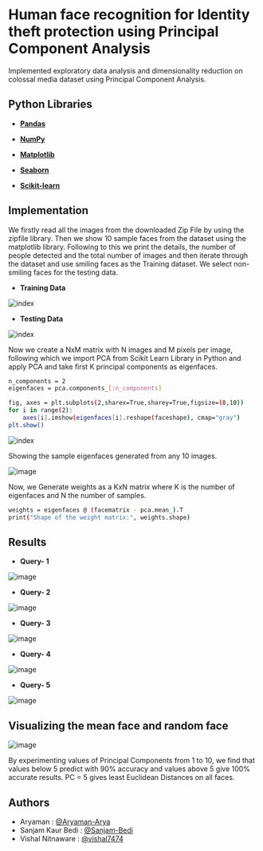 # Human face recognition for Identity theft protection using Principal Component Analysis

Implemented exploratory data analysis and dimensionality reduction on colossal media dataset using
Principal Component Analysis.




## Python Libraries 

* **[Pandas](https://pandas.pydata.org/docs/getting_started/install.html)** 

* **[NumPy](https://numpy.org/install/)** 

* **[Matplotlib](https://matplotlib.org/stable/users/installing/index.html)** 

* **[Seaborn](https://seaborn.pydata.org/installing.html)** 

* **[Scikit-learn](https://scikit-learn.org/stable/install.html)** 




## Implementation

We firstly read all the images from the downloaded Zip File by using the zipfile library. Then we show 10 sample faces from the dataset using the matplotlib library. Following to this we print the details, the number of people detected and the total number of images and then iterate through the dataset and use smiling faces as the Training dataset. We select non-smiling faces for the testing data. 

* **Training Data**

![index](https://user-images.githubusercontent.com/75626387/197199362-a9f59605-5ed1-40f0-bd72-23d913029ad0.png)

* **Testing Data**

![index](https://user-images.githubusercontent.com/75626387/197199387-c0969a80-d8e9-4c12-803c-d706f3a387b4.png)


Now we create a NxM matrix with N images and M pixels per image, following which we import PCA from Scikit Learn Library in Python and apply PCA and take first K principal components as eigenfaces.

```bash
n_components = 2
eigenfaces = pca.components_[:n_components]

fig, axes = plt.subplots(2,sharex=True,sharey=True,figsize=(8,10))
for i in range(2):
    axes[i].imshow(eigenfaces[i].reshape(faceshape), cmap="gray")
plt.show()
```
![index](https://user-images.githubusercontent.com/75626387/197199788-0e923caa-c404-484e-9405-f05193030ee1.png)

Showing the sample eigenfaces generated from any 10 images.

![image](https://user-images.githubusercontent.com/75626387/197204118-7336e2c2-e0b7-4194-b9d1-ab6d6cd432de.png)

Now, we Generate weights as a KxN matrix where K is the number of eigenfaces and N the number of samples.

```bash
weights = eigenfaces @ (facematrix - pca.mean_).T
print("Shape of the weight matrix:", weights.shape)
```
## Results

* **Query- 1**

![image](https://user-images.githubusercontent.com/75626387/197205180-43f993b1-dc45-4bf6-aca1-89b49b3a2292.png)

* **Query- 2**

![image](https://user-images.githubusercontent.com/75626387/197205326-d7dd188f-a63b-4cbf-a04e-5350a58d8260.png)

* **Query- 3**

![image](https://user-images.githubusercontent.com/75626387/197205428-f1b324f1-dace-4b51-a234-d135cb8be54e.png)

* **Query- 4**

![image](https://user-images.githubusercontent.com/75626387/197205553-a69f4246-4cbe-44f4-9b55-562eb238dcf0.png)

* **Query- 5**

![image](https://user-images.githubusercontent.com/75626387/197205622-9538bda4-b752-4f3f-b0c8-c16c2a9cab0a.png)

## Visualizing the mean face and random face

![image](https://user-images.githubusercontent.com/75626387/197205687-d7b22bf7-b388-4fda-ac5b-c1a211d6a855.png)

By experimenting values of Principal Components from 1 to 10, we find that values below 5 predict with 90% accuracy and values above 5 give 100% accurate results. PC = 5 gives least Euclidean Distances on all faces.

## Authors

- Aryaman : [@Aryaman-Arya](https://github.com/Aryaman-Arya)
- Sanjam Kaur Bedi : [@Sanjam-Bedi](https://github.com/Sanjam-Bedi)
- Vishal Nitnaware : [@vishal7474](https://github.com/vishal7474)

